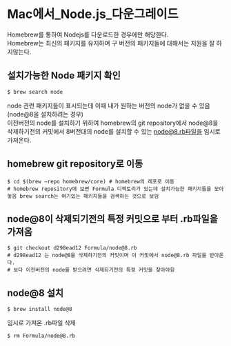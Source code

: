 # Mac에서_Node.js_다운그레이드
Homebrew를 통하여 Nodejs를 다운로드한 경우에만 해당한다.   
Homebrew는 최신의 패키지를 유지하며 구 버전의 패키지들에 대해서는 지원을 잘 하지않는다.

## 설치가능한 Node 패키지 확인
```
$ brew search node
```

node 관련 패키지들이 표시되는데 이때 내가 원하는 버전의 node가 없을 수 있음 (node@8을 설치하려는 경우)   
이전버전의 node를 설치하기 위하여 homebrew의 git repository에서 node@8을 삭제하기전의 커밋에서 8버전대의 node를 설치할 수 있는 node@8.rb파일을 임시로 가져온다.

## homebrew git repository로 이동
```
$ cd $(brew —repo homebrew/core) # homebrew의 레포로 이동
# homebrew repository에 보면 Formula 디렉토리가 있는데 설치가능한 패키지들을 모아놓음 brew search는 여기있는 패키지들을 검색하는 것으로 보임
```

## node@8이 삭제되기전의 특정 커밋으로 부터 .rb파일을 가져옴
```
$ git checkout d298ead12 Formula/node@8.rb
# d298ead12 는 node@8을 삭제하기전의 커밋이며 이 커밋에서 node@8.rb 파일을 받아온다.
# 보다 이전버전의 node를 받으려면 삭제되기전의 특정 커밋을 찾아야함
```

## node@8 설치
```
$ brew install node@8
```

임시로 가져온 .rb파일 삭제
```
$ rm Formula/node@8.rb
```
